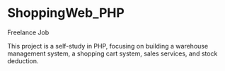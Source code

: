 # ShoppingWeb_PHP
Freelance Job

This project is a self-study in PHP, focusing on building a warehouse management system, a shopping cart system, sales services, and stock deduction.
